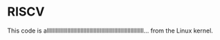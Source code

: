 # RISCV
This code is allllllllllllllllllllllllllllllllllllllllllllllllllllllllllllllllll... from the Linux kernel.
